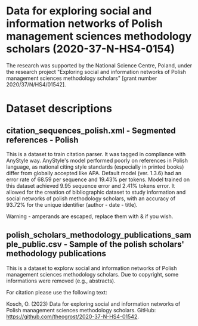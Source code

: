 # Data for exploring social and information networks of Polish management sciences methodology scholars (2020-37-N-HS4-0154)
The research was supported by the National Science Centre, Poland, under the research project 
"Exploring social and information networks of Polish management sciences methodology scholars" [grant number 2020/37/N/HS4/01542].

# Dataset descriptions
## citation_sequences_polish.xml - Segmented references - Polish
This is a dataset to train citation parser. It was tagged in compliance with AnyStyle way.
AnyStyle's model performed poorly on references in Polish language, as national citing style standards 
(especially in printed books) differ from globally accepted like APA.
Default model (ver. 1.3.6) had an error rate of 68.59 per sequence and 19.43% per tokens. 
Model trained on this dataset achieved 9.95 sequence error and 2.41% tokens error. 
It allowed for the creation of bibliographic dataset to study information and social networks of polish methodology scholars, 
with an accuracy of 93.72% for the unique identifier (author - date - title).

Warning - amperands are escaped, replace them with & if you wish.

## polish_scholars_methodology_publications_sample_public.csv - Sample of the polish scholars' methodology publications
This is a dataset to explorw social and information networks of Polish management sciences methodology scholars.
Due to copyright, some informations were removed (e.g., abstracts).


For citation please use the following text:

Kosch, O. (2023) Data for exploring social and information networks of Polish management sciences methodology scholars. GitHub: https://github.com/theogrost/2020-37-N-HS4-01542.
